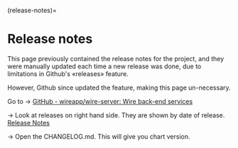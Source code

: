 (release-notes)=

# Release notes

This page previously contained the release notes for the project, and they were manually updated each time a new release was done, due to limitations in Github's «releases» feature.

However, Github since updated the feature, making this page un-necessary.

Go to → [GitHub - wireapp/wire-server: Wire back-end services](https://github.com/wireapp/wire-server/)

→ Look at releases on right hand side. They are shown by date of release. [Release Notes](https://github.com/wireapp/wire-server/releases)

→ Open the CHANGELOG.md. This will give you chart version.
